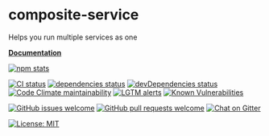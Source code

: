 # composite-service

Helps you run multiple services as one

**[Documentation](http://zenflow.github.io/composite-service/docs/intro)**

[![npm stats](https://nodei.co/npm/composite-service.png?compact=true)](http://npmjs.com/package/composite-service)

[![CI status](https://img.shields.io/github/workflow/status/zenflow/composite-service/CI?logo=GitHub&label=CI)](https://github.com/zenflow/composite-service/actions?query=branch%3Amaster)
[![dependencies status](https://img.shields.io/david/zenflow/composite-service)](https://david-dm.org/zenflow/composite-service)
[![devDependencies status](https://img.shields.io/david/dev/zenflow/composite-service)](https://david-dm.org/zenflow/composite-service?type=dev)
[![Code Climate maintainability](https://img.shields.io/codeclimate/maintainability-percentage/zenflow/composite-service?logo=Code%20Climate)](https://codeclimate.com/github/zenflow/composite-service)
[![LGTM alerts](https://img.shields.io/lgtm/alerts/github/zenflow/composite-service?logo=lgtm)](https://lgtm.com/projects/g/zenflow/composite-service/)
[![Known Vulnerabilities](https://snyk.io/test/github/zenflow/composite-service/badge.svg?targetFile=package.json)](https://snyk.io/test/github/zenflow/composite-service?targetFile=package.json)

[![GitHub issues welcome](https://img.shields.io/badge/issues-welcome-brightgreen.svg?logo=GitHub)](https://github.com/zenflow/composite-service/issues)
[![GitHub pull requests welcome](https://img.shields.io/badge/pull%20requests-welcome-brightgreen.svg?logo=GitHub)](https://github.com/zenflow/composite-service/pulls)
[![Chat on Gitter](https://img.shields.io/badge/chat-on%20gitter-brightgreen.svg?logo=Gitter)](https://gitter.im/zenflow/composite-service)

[![License: MIT](https://img.shields.io/badge/License-MIT-brightgreen.svg)](https://opensource.org/licenses/MIT)
